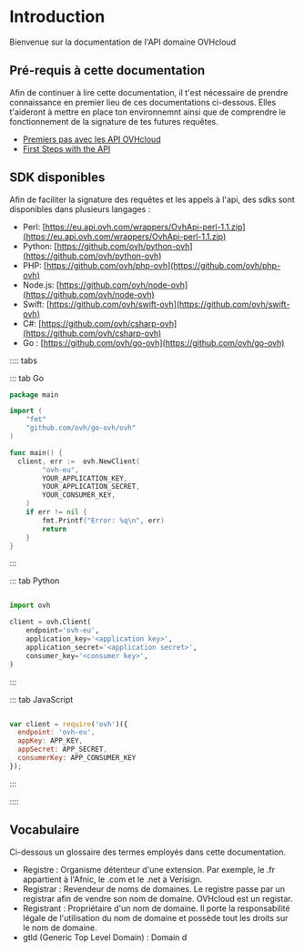 # Introduction

Bienvenue sur la documentation de l'API domaine OVHcloud

## Pré-requis à cette documentation

Afin de continuer à lire cette documentation, il t'est nécessaire de prendre connaissance en premier lieu de ces documentations ci-dessous. Elles t'aideront à mettre en place ton environnemnt ainsi que de comprendre le fonctionnement de la signature de tes futures requêtes.

- [Premiers pas avec les API OVHcloud](https://docs.ovh.com/fr/api/api-premiers-pas/)
- [First Steps with the API](https://docs.ovh.com/gb/en/customer/first-steps-with-ovh-api/)


## SDK disponibles


Afin de faciliter la signature des requêtes et les appels à l'api, des sdks sont disponibles dans plusieurs langages :

- Perl: [https://eu.api.ovh.com/wrappers/OvhApi-perl-1.1.zip](https://eu.api.ovh.com/wrappers/OvhApi-perl-1.1.zip)
- Python: [https://github.com/ovh/python-ovh](https://github.com/ovh/python-ovh)
- PHP: [https://github.com/ovh/php-ovh](https://github.com/ovh/php-ovh)
- Node.js: [https://github.com/ovh/node-ovh](https://github.com/ovh/node-ovh)
- Swift: [https://github.com/ovh/swift-ovh](https://github.com/ovh/swift-ovh)
- C#: [https://github.com/ovh/csharp-ovh](https://github.com/ovh/csharp-ovh)
- Go : [https://github.com/ovh/go-ovh](https://github.com/ovh/go-ovh)


:::: tabs

::: tab Go
```go
package main

import (
	"fmt"
	"github.com/ovh/go-ovh/ovh"
)

func main() {
  client, err :=  ovh.NewClient(
		"ovh-eu",
		YOUR_APPLICATION_KEY,
		YOUR_APPLICATION_SECRET,
		YOUR_CONSUMER_KEY,
	)
	if err != nil {
		fmt.Printf("Error: %q\n", err)
		return
	}
}
```
:::


::: tab Python
```python

import ovh

client = ovh.Client(
    endpoint='ovh-eu',
    application_key='<application key>',
    application_secret='<application secret>',
    consumer_key='<consumer key>',
)
```
:::

::: tab JavaScript
```javascript

var client = require('ovh')({
  endpoint: 'ovh-eu',
  appKey: APP_KEY,
  appSecret: APP_SECRET,
  consumerKey: APP_CONSUMER_KEY
});

```
:::

::::


## Vocabulaire

Ci-dessous un glossaire des termes employés dans cette documentation.

- Registre : Organisme détenteur d'une extension. Par exemple, le .fr appartient à l'Afnic, le .com et le .net à Verisign.
- Registrar : Revendeur de noms de domaines. Le registre passe par un registrar afin de vendre son nom de domaine. OVHcloud est un registar.
- Registrant : Propriétaire d'un nom de domaine. Il porte la responsabilité légale de l'utilisation du nom de domaine et possède tout les droits sur le nom de domaine.
- gtld (Generic Top Level Domain) : Domain d